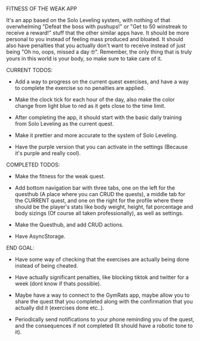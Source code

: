 FITNESS OF THE WEAK APP

It's an app based on the Solo Leveling system, with nothing of that overwhelming "Defeat the boss with pushups!" or "Get to 50 winstreak to receive a reward!" stuff that the other similar apps have. It should be more personal to you instead of feeling mass produced and bloated. It should also have penalties that you actually don't want to receive instead of just being "Oh no, oops, missed a day 🤓". Remember, the only thing that is truly yours in this world is your body, so make sure to take care of it.

CURRENT TODOS:

- Add a way to progress on the current quest exercises, and have a way to complete the exercise so no penalties are applied.

- Make the clock tick for each hour of the day, also make the color change from light blue to red as it gets close to the time limit.

- After completing the app, it should start with the basic daily training from Solo Leveling as the current quest.

- Make it prettier and more accurate to the system of Solo Leveling.

- Have the purple version that you can activate in the settings (Because it's purple and really cool).

COMPLETED TODOS:

- Make the fitness for the weak quest.

- Add bottom navigation bar with three tabs, one on the left for the questhub (A place where you can CRUD the quests), a middle tab for the CURRENT quest, and one on the right for the profile where there should be the player's stats like body weight, height, fat porcentage and body sizings (Of course all taken professionally), as well as settings.

- Make the Questhub, and add CRUD actions.

- Have AsyncStorage.

END GOAL:

- Have some way of checking that the exercises are actually being done instead of being cheated.

- Have actually significant penalties, like blocking tiktok and twitter for a week (dont know if thats possible).

- Maybe have a way to connect to the GymRats app, maybe allow you to share the quest that you completed along with the confirmation that you actually did it (exercises done etc..).

- Periodically send notifications to your phone reminding you of the quest, and the consequences if not completed (It should have a robotic tone to it).
